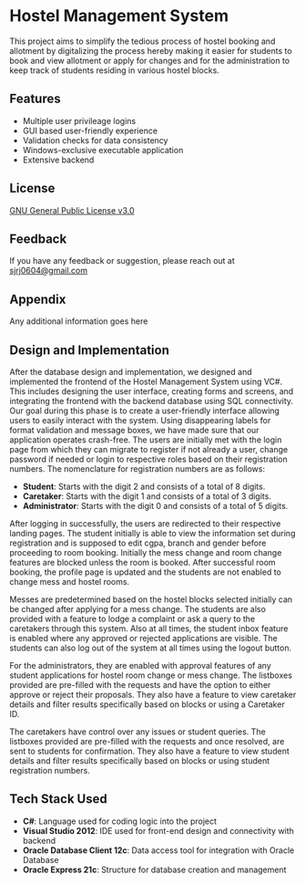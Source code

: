 
# Hostel Management System

This project aims to simplify the tedious process of hostel booking and allotment by digitalizing the process hereby making it easier for students to book and view allotment or apply for changes and for the administration to keep track of students residing in various hostel blocks.


## Features

- Multiple user privileage logins
- GUI based user-friendly experience
- Validation checks for data consistency
- Windows-exclusive executable application
- Extensive backend


## License

[GNU General Public License v3.0](https://choosealicense.com/licenses/gpl-3.0/)


## Feedback

If you have any feedback or suggestion, please reach out at sjrj0604@gmail.com


## Appendix

Any additional information goes here


## Design and Implementation

After the database design and implementation, we designed and implemented the frontend of the Hostel Management System using VC#. This includes designing the user interface, creating forms and screens, and integrating the frontend with the backend database using SQL connectivity. Our goal during this phase is to create a user-friendly interface allowing users to easily interact with the system. Using disappearing labels for format validation and message boxes, we have made sure that our application operates crash-free. The users are initially met with the login page from which they can migrate to register if not already a user, change password if needed or login to respective roles based on their registration numbers. The nomenclature for registration numbers are as follows: 
- **Student**: Starts with the digit 2 and consists of a total of 8 digits.
- **Caretaker**: Starts with the digit 1 and consists of a total of 3 digits.
- **Administrator**: Starts with the digit 0 and consists of a total of 5 digits.

After logging in successfully, the users are redirected to their respective landing pages. The student initially is able to view the information set during registration and is supposed to edit cgpa, branch and gender before proceeding to room booking. Initially the mess change and room change features are blocked unless the room is booked. After successful room booking, the profile page is updated and the students are not enabled to change mess and hostel rooms. 

Messes are predetermined based on the hostel blocks selected initially can be changed after applying for a mess change. The students are also provided with a feature to lodge a complaint or ask a query to the caretakers through this system. Also at all times, the student inbox feature is enabled where any approved or rejected applications are visible. The students can also log out of the system at all times using the logout button.

For the administrators, they are enabled with approval features of any student applications for hostel room change or mess change. The listboxes provided are pre-filled with the requests and have the option to either approve or reject their proposals. They also have a feature to view caretaker details and filter results specifically based on blocks or using a Caretaker ID.

The caretakers have control over any issues or student queries. The listboxes provided are pre-filled with the requests and once resolved, are sent to students for confirmation. They also have a feature to view student details and filter results specifically based on blocks or using student registration numbers.

## Tech Stack Used
- **C#**: Language used for coding logic into the project
- **Visual Studio 2012**: IDE used for front-end design and connectivity with backend
- **Oracle Database Client 12c**: Data access tool for integration with Oracle Database
- **Oracle Express 21c**: Structure for database creation and management
